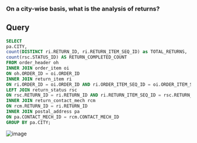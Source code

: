 ### On a city-wise basis, what is the analysis of returns?

## Query

```sql
SELECT
pa.CITY,
count(DISTINCT ri.RETURN_ID, ri.RETURN_ITEM_SEQ_ID) as TOTAL_RETURNS,
count(rsc.STATUS_ID) AS RETURN_COMPLETED_COUNT
FROM order_header oh
INNER JOIN order_item oi
ON oh.ORDER_ID = oi.ORDER_ID
INNER JOIN return_item ri
ON ri.ORDER_ID = oi.ORDER_ID AND ri.ORDER_ITEM_SEQ_ID = oi.ORDER_ITEM_SEQ_ID
LEFT JOIN return_status rsc
ON rsc.RETURN_ID = ri.RETURN_ID AND ri.RETURN_ITEM_SEQ_ID = rsc.RETURN_ITEM_SEQ_ID AND rsc.STATUS_ID = "RETURN_COMPLETED"
INNER JOIN return_contact_mech rcm
ON rcm.RETURN_ID = ri.RETURN_ID
INNER JOIN postal_address pa
ON pa.CONTACT_MECH_ID = rcm.CONTACT_MECH_ID
GROUP BY pa.CITY;
```

![image](https://github.com/coder-1304/Training-Assignment/assets/121802518/e72b0421-5704-4c02-9d39-883b83bd7b35)
